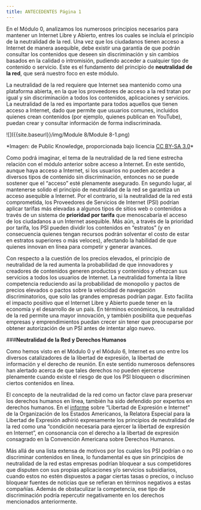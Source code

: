 ```yaml
---
title: ANTECEDENTES Página 1
---
```


En el Módulo 0, analizamos los numerosos principios necesarios para mantener un Internet Libre y Abierto, entres los cuales se incluía el principio de la neutralidad de la red. Una vez que los ciudadanos tienen acceso a Internet de manera asequible, debe existir una garantía de que podrán consultar los contenidos que deseen sin discriminación y sin cambios basados en la calidad o intromisión, pudiendo acceder a cualquier tipo de contenido o servicio. Este es el fundamento del principio de **neutralidad de la red**, que será nuestro foco en este módulo. 

La neutralidad de la red requiere que Internet sea mantenido como una plataforma abierta, en la que los proveedores de acceso a la red tratan por igual y sin discriminación a todos los contenidos, aplicaciones y servicios. La neutralidad de la red es importante para todos aquellos que tienen acceso a Internet, dado que permite que usuarios comunes, incluidos quienes crean contenidos (por ejemplo, quienes publican en YouTube), puedan crear y consultar información de forma indiscriminada. 

![]({{site.baseurl}}/img/Module 8/Module 8-1.png)

<p>*Imagen: de Public Knowledge, proporcionada bajo licencia <a href="https://creativecommons.org/licenses/by-sa/3.0/us/" target="_blank">CC BY-SA 3.0</a>*</p>

Como podrá imaginar, el tema de la neutralidad de la red tiene estrecha relación con el módulo anterior sobre acceso a Internet. En este sentido, aunque haya acceso a Internet, si los usuarios no pueden acceder a diversos tipos de contenido sin discriminación, entonces no se puede sostener que el “acceso” esté plenamente asegurado. En segundo lugar, al mantenerse solido el principio  de neutralidad de la red se garantiza un acceso asequible a Internet. Por el contrario, si la neutralidad de la red está comprometida, los Proveedores de Servicios de Internet (PSI) podrían aplicar tarifas más elevadas a algunos tipos de sitios web o contenidos a través de un sistema de **prioridad por tarifa** que menoscabaría el acceso de los ciudadanos a un Internet asequible. Más aún, a través de la prioridad por tarifa, los PSI pueden dividir los contenidos en “estratos” (y en consecuencia quienes tengan recursos podrán solventar el costo de estar en estratos superiores o más veloces),  afectando la habilidad de que quienes innovan en línea para competir y generar avances.

Con respecto a la cuestión de los precios elevados, el principio de neutralidad de la red aumenta la probabilidad de que innovadores y creadores de contenidos generen productos y contenidos y ofrezcan sus servicios a todos los usuarios de Internet. La neutralidad fomenta la libre competencia reduciendo así la probabilidad de monopolio y pactos de precios elevados o pactos sobre la velocidad de navegación discriminatorios, que solo las grandes empresas podrían pagar. Esto facilita el impacto positivo que el Internet Libre y Abierto puede tener en la economía y el desarrollo de un país. En términos económicos, la neutralidad de la red permite una mayor innovación, y también posibilita que pequeñas empresas y emprendimientos puedan crecer sin tener que preocuparse por obtener autorización de un PSI antes de intentar algo nuevo.

###**Neutralidad de la Red y Derechos Humanos**

Como hemos visto en el Módulo 0 y el Módulo 6, Internet es uno entre los diversos catalizadores de la libertad de expresión, la libertad de información y el derecho de reunión. En este sentido numerosos defensores han alertado acerca de que tales derechos no pueden ejercerse plenamente cuando existe el riesgo de que los PSI bloqueen o discriminen ciertos contenidos en línea. 

El concepto de la neutralidad de la red como un factor clave para preservar los derechos humanos en línea, también ha sido defendido por expertos en derechos humanos. En el <a href="http://www.oas.org/es/cidh/expresion/docs/informes/2014_04_08_Internet_WEB.pdf" target="_blank">informe</a> sobre “Libertad de Expresión e Internet” de la Organización de los Estados Americanos, la Relatora Especial para la Libertad de Expresión adhirió expresamente  los principios de neutralidad de la red como una “condición necesaria para ejercer la libertad de expresión en Internet”, en consonancia con el derecho a la libertad de expresión consagrado en la Convención Americana sobre Derechos Humanos.

Más allá de una lista extensa de motivos por los cuales los PSI podrían o no discriminar contenidos en línea, lo fundamental es que sin principios de neutralidad de la red estas empresas podrían bloquear  a sus competidores que disputen con sus propias aplicaciones y/o servicios subsidiarios, cuando estos no estén dispuestos a pagar ciertas tasas o precios, o incluso bloquear fuentes de noticias que se refieran en términos negativos a estas compañías. Además de obstaculizar la competencia, ese tipo de discriminación podría repercutir negativamente en los derechos mencionados anteriormente. 



